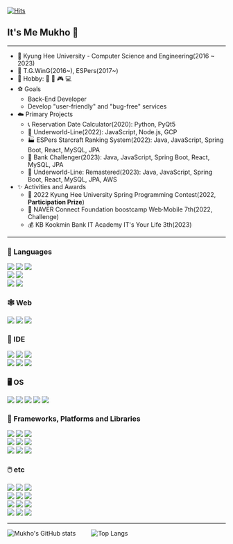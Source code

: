 [![Hits](https://hits.seeyoufarm.com/api/count/incr/badge.svg?url=https%3A%2F%2Fgithub.com%2Fmukhoplus&count_bg=%23CEE5D5&title_bg=%23D0B060&icon=&icon_color=%23E7E7E7&title=hi&edge_flat=true)](https://hits.seeyoufarm.com)

## It's Me Mukho 👋

---

- 🌱 Kyung Hee University - Computer Science and Engineering(2016 ~ 2023)
- 👯 T.G.WinG(2016~), ESPers(2017~)
- 🔌 Hobby: 🚴‍ 🎵 🎮 💻
- ⚽ Goals
  - Back-End Developer
  - Develop "user-friendly" and "bug-free" services
- ☁️ Primary Projects
  - 📞 Reservation Date Calculator(2020): Python, PyQt5
  - 📜 Underworld-Line(2022): JavaScript, Node.js, GCP
  - 🏭 ESPers Starcraft Ranking System(2022): Java, JavaScript, Spring Boot, React, MySQL, JPA
  - 🏦 Bank Challenger(2023): Java, JavaScript, Spring Boot, React, MySQL, JPA
  - 📄 Underworld-Line: Remastered(2023): Java, JavaScript, Spring Boot, React, MySQL, JPA, AWS
- ✨ Activities and Awards
  - 🥉 2022 Kyung Hee University Spring Programming Contest(2022, **Participation Prize**)
  - 🏃 NAVER Connect Foundation boostcamp Web·Mobile 7th(2022, Challenge)
  - 💰 KB Kookmin Bank IT Academy IT's Your Life 3th(2023)

---

### 💬 Languages

<img src="https://img.shields.io/badge/C%2B%2B-00599C?style=for-the-badge&logo=C%2B%2B&logoColor=white"> <img src="https://img.shields.io/badge/Python-3776AB?style=for-the-badge&logo=Python&logoColor=white"> <img src="https://img.shields.io/badge/Java-007396?style=for-the-badge&logo=Java&logoColor=white"><br>
<img src="https://img.shields.io/badge/JavaScript-F7DF1E?style=for-the-badge&logo=JavaScript&logoColor=white"> <img src="https://img.shields.io/badge/kotlin-7F52FF?style=for-the-badge&logo=kotlin&logoColor=white"><br>
<img src="https://img.shields.io/badge/C-A8B9CC?style=for-the-badge&logo=C&logoColor=white"> <img src="https://img.shields.io/badge/VBA-D83B01?style=for-the-badge&logo=microsoft-office&logoColor=white">

### 🕸️ Web

<img src="https://img.shields.io/badge/React-61DAFB?style=for-the-badge&logo=react&logoColor=black"> <img src="https://img.shields.io/badge/HTML-E34F26?style=for-the-badge&logo=HTML5&logoColor=white"> <img src="https://img.shields.io/badge/CSS-1572B6?style=for-the-badge&logo=CSS3&logoColor=white">

### 🧰 IDE

<img src="https://img.shields.io/badge/Visual%20Studio-5C2D91?style=for-the-badge&logo=Visual%20Studio&logoColor=white"> <img src="https://img.shields.io/badge/VSCode-007ACC?style=for-the-badge&logo=Visual%20Studio%20Code&logoColor=white"> <img src="https://img.shields.io/badge/IntelliJ%20IDEA-000000?style=for-the-badge&logo=intellij%20idea&logoColor=white"><br>
<img src="https://img.shields.io/badge/Android%20Studio-3DDC84?style=for-the-badge&logo=android-studio&logoColor=white"> <img src="https://img.shields.io/badge/Eclipse%20IDE-2C2255?style=for-the-badge&logo=eclipse-ide&logoColor=white"> <img src="https://img.shields.io/badge/Jupyter-F37626?style=for-the-badge&logo=jupyter&logoColor=white">

### 🖥️ OS

<img src="https://img.shields.io/badge/Windows-0078D6?style=for-the-badge&logo=Windows&logoColor=white"> <img src="https://img.shields.io/badge/Mac%20OS-000000?style=for-the-badge&logo=macOS&logoColor=white"> <img src="https://img.shields.io/badge/Linux-FCC624?style=for-the-badge&logo=Linux&logoColor=white"> <img src="https://img.shields.io/badge/Android-3DDC84?style=for-the-badge&logo=Android&logoColor=white"> <img src="https://img.shields.io/badge/Ubuntu-E95420?style=for-the-badge&logo=ubuntu&logoColor=white"> 

### 👻 Frameworks, Platforms and Libraries

<img src="https://img.shields.io/badge/Spring-6DB33F?style=for-the-badge&logo=Spring&logoColor=%2361DAFB"> <img src="https://img.shields.io/badge/Node.js-339933?style=for-the-badge&logo=nodedotjs&logoColor=white"> <img src="https://img.shields.io/badge/Express.js-000000?style=for-the-badge&logo=express&logoColor=%2361DAFB"><br>
<img src="https://img.shields.io/badge/Amazon%20EC2-FF9900?style=for-the-badge&logo=amazonec2&logoColor=white"> <img src="https://img.shields.io/badge/Google%20Cloud-4285F4?style=for-the-badge&logo=googlecloud&logoColor=white"> <img src="https://img.shields.io/badge/Qt-41CD52?style=for-the-badge&logo=Qt&logoColor=white"><br>
<img src="https://img.shields.io/badge/NPM-CB3837?style=for-the-badge&logo=npm&logoColor=white"> <img src="https://img.shields.io/badge/jQuery-0769AD?style=for-the-badge&logo=jQuery&logoColor=white"> <img src="https://img.shields.io/badge/django-092E20?style=for-the-badge&logo=django&logoColor=white">

### 🖱️ etc

<img src="https://img.shields.io/badge/MySQL-4479A1?style=for-the-badge&logo=MySQL&logoColor=white"> <img src="https://img.shields.io/badge/Oracle-F80000?style=for-the-badge&logo=Oracle&logoColor=white"> <img src="https://img.shields.io/badge/Microsoft%20Excel-217346?style=for-the-badge&logo=Microsoft%20Excel&logoColor=white"><br>
<img src="https://img.shields.io/badge/Github-181717?style=for-the-badge&logo=Github&logoColor=white"> <img src="https://img.shields.io/badge/Sourcetree-0052CC?style=for-the-badge&logo=Sourcetree&logoColor=white"> <img src="https://img.shields.io/badge/Postman-FF6C37?style=for-the-badge&logo=Postman&logoColor=white"><br>
<img src="https://img.shields.io/badge/Google%20Drive-4285F4?style=for-the-badge&logo=Google%20Drive&logoColor=white"> <img src="https://img.shields.io/badge/Google%20Sheets-34A853?style=for-the-badge&logo=googlesheets&logoColor=white"> <img src="https://img.shields.io/badge/Microsoft%20Access-A4373A?style=for-the-badge&logo=Microsoft%20Access&logoColor=white"><br>
<img src="https://img.shields.io/badge/notion-000000?style=for-the-badge&logo=Notion&logoColor=white"> <img src="https://img.shields.io/badge/Adobe%20Premiere%20Pro-9999FF?style=for-the-badge&logo=adobepremierepro&logoColor=white"> <img src="https://img.shields.io/badge/Naver-03C75A?style=for-the-badge&logo=naver&logoColor=white">

---

![Mukho's GitHub stats](https://github-readme-stats.vercel.app/api?username=mukhoplus&show_icons=true&theme=react)&nbsp;&nbsp;&nbsp;&nbsp;&nbsp;&nbsp;&nbsp;&nbsp; ![Top Langs](https://github-readme-stats.vercel.app/api/top-langs/?username=mukhoplus&layout=compact&theme=nightowl&langs_count=6&hide=html,css,makefile,tex,scss,ejs,jupyter%20notebook)
